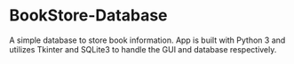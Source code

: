 # BookStore-Database
A simple database to store book information. App is built with Python 3 and utilizes Tkinter and SQLite3 to handle the GUI and database respectively.
